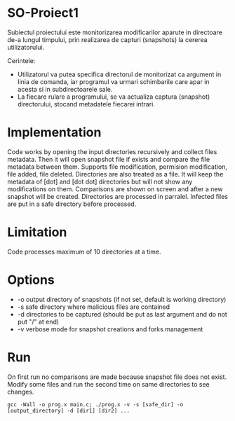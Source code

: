 # SO-Proiect1
Subiectul proiectului este monitorizarea modificarilor aparute in directoare de-a lungul timpului, prin realizarea de capturi (snapshots) la cererea utilizatorului.

Cerintele:
* Utilizatorul va putea specifica directorul de monitorizat ca argument in linia de comanda, iar programul va urmari schimbarile care apar in acesta si in subdirectoarele sale.
* La fiecare rulare a programului, se va actualiza captura (snapshot) directorului, stocand metadatele fiecarei intrari.

# Implementation
Code works by opening the input directories recursively and collect files metadata. Then it will open snapshot file if exists and compare the file metadata between them. Supports file modification, permision modification, file added, file deleted. Directories are also treated as a file. It will keep the metadata of [dot] and [dot dot] directories but will not show any modifications on them. Comparisons are shown on screen and after a new snapshot will be created. Directories are processed in parralel. Infected files are put in a safe directory before processed.

# Limitation
Code processes maximum of 10 directories at a time.

# Options
* -o output directory of snapshots (if not set, default is working directory)
* -s safe directory where malicious files are contained
* -d directories to be captured (should be put as last argument and do not put "/" at end)
* -v verbose mode for snapshot creations and forks management

# Run
On first run no comparisons are made because snapshot file does not exist. Modify some files and run the second time on same directories to see changes.

`gcc -Wall -o prog.x main.c; ./prog.x -v -s [safe_dir] -o [output_directory] -d [dir1] [dir2] ...`
